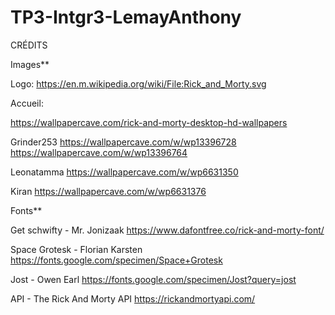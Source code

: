 # TP3-Intgr3-LemayAnthony



CRÉDITS

Images**

Logo:
https://en.m.wikipedia.org/wiki/File:Rick_and_Morty.svg


Accueil:

https://wallpapercave.com/rick-and-morty-desktop-hd-wallpapers

Grinder253
https://wallpapercave.com/w/wp13396728
https://wallpapercave.com/w/wp13396764

Leonatamma
https://wallpapercave.com/w/wp6631350

Kiran
https://wallpapercave.com/w/wp6631376


Fonts**

Get schwifty - Mr. Jonizaak
https://www.dafontfree.co/rick-and-morty-font/

Space Grotesk - Florian Karsten
https://fonts.google.com/specimen/Space+Grotesk

Jost - Owen Earl
https://fonts.google.com/specimen/Jost?query=jost


API - The Rick And Morty API
https://rickandmortyapi.com/

